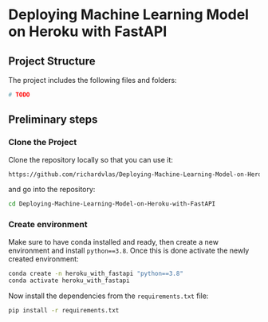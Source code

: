 # Deploying Machine Learning Model on Heroku with FastAPI



## Project Structure
The project includes the following files and folders:

```bash
# TODO
```

## Preliminary steps

### Clone the Project
Clone the repository locally so that you can use it:

```bash
https://github.com/richardvlas/Deploying-Machine-Learning-Model-on-Heroku-with-FastAPI.git
```

and go into the repository:

```bash
cd Deploying-Machine-Learning-Model-on-Heroku-with-FastAPI
```

### Create environment
Make sure to have conda installed and ready, then create a new environment and install `python==3.8`. Once this is done activate the newly created environment:

```bash
conda create -n heroku_with_fastapi "python==3.8"
conda activate heroku_with_fastapi
```

Now install the dependencies from the `requirements.txt` file:

```bash
pip install -r requirements.txt 
```





